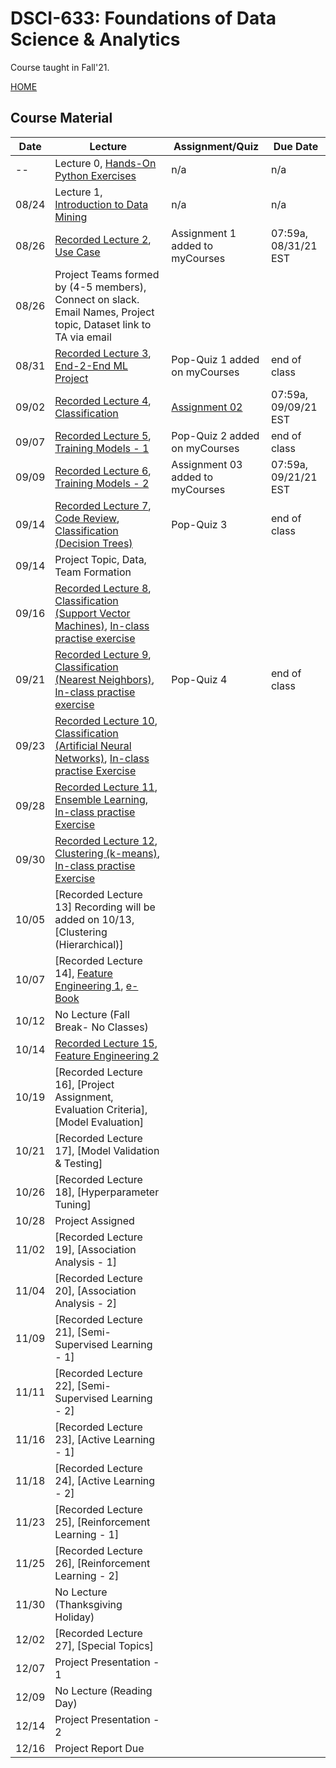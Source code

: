 # DSCI-633: Foundations of Data Science & Analytics
Course taught in Fall'21.

[HOME](https://github.com/aiforsec/RIT-DSCI-633-FDS)
## Course Material
| Date | Lecture | Assignment/Quiz | Due Date | 
|-------|----------|--------------------------|----------|
| -- |Lecture 0, [Hands-On Python Exercises](https://github.com/aiforsec/RIT-DSCI-633-FDS/blob/main/Syllabus/Lecture00) | n/a | n/a |
| 08/24 |Lecture 1, [Introduction to Data Mining](https://github.com/aiforsec/RIT-DSCI-633-FDS/blob/main/Syllabus/Lecture01/Lec01.pptx) | n/a | n/a |
| 08/26 |[Recorded Lecture 2](https://rit.zoom.us/rec/share/KzqVMPFxiQuyh5gc_082lpMAbuq_l0qBFWq5J-IhcEqSFJDH4JGW9NsujsPNL7Bh.EwV9roO3NykOJwU9), [Use Case](https://github.com/aiforsec/RIT-DSCI-633-FDS/blob/main/Syllabus/Lecture02/Lec02_CaseStudy.pptx) | Assignment 1 added to myCourses | 07:59a, 08/31/21 EST |
| 08/26 | Project Teams formed by (4-5 members), Connect on slack. Email Names, Project topic, Dataset link to TA via email| | |08:00a-9:15a, 09/14/21|
| 08/31 | [Recorded Lecture 3](https://rit.zoom.us/rec/share/4DVf39c6gjH8B8Eoagsy_UQkL_1bDPVrL1B9HnRiEDQxIrgrd90PhdIL7tL4TV-b.25eVdTjxCAgEBV2s), [End-2-End ML Project](https://github.com/aiforsec/RIT-DSCI-633-FDS/blob/main/Syllabus/Lecture03/Lec03.pptx) | Pop-Quiz 1 added on myCourses | end of class |
| 09/02 | [Recorded Lecture 4](https://rit.zoom.us/rec/share/j8UE8RdCwzxM8HVG7QUKX1OF3RId-Keh2EjYzI8mENjQ8noNzDS3w6NqMKuhxN2v.wFYyMkjVhxn69uL7), [Classification](https://github.com/aiforsec/RIT-DSCI-633-FDS/blob/main/Syllabus/Lecture04/Lec04.pptx) | [Assignment 02](https://github.com/aiforsec/RIT-DSCI-633-FDS/blob/main/Assignments/DSCI_633_Assignment_02.ipynb)| 07:59a, 09/09/21 EST |
| 09/07 | [Recorded Lecture 5](https://rit.zoom.us/rec/share/sg2OBJLR7y509xWgQC013-yUMtyB3mCSahbMkhujXkYfAtdRzSSnY-DYDU0kOCpi.se7U0xAlD_gyzp99), [Training Models - 1](https://github.com/aiforsec/RIT-DSCI-633-FDS/blob/main/Syllabus/Lecture05/Lec05.pptx) | Pop-Quiz 2 added on myCourses | end of class |
| 09/09 | [Recorded Lecture 6](https://rit.zoom.us/rec/share/6S3pqSOUVjs9Kl2TETcG2yRgYH7XYY2_KQIXUKX_LPMEdS9kAeRSzWREhV6E6alT.a_BgCdhNKWe2mMAT), [Training Models - 2](https://github.com/aiforsec/RIT-DSCI-633-FDS/blob/main/Syllabus/Lecture06/Lec06.pptx)| Assignment 03 added to myCourses| 07:59a, 09/21/21 EST|
| 09/14 | [Recorded Lecture 7](https://rit.zoom.us/rec/share/JN5HxR3Nxb_DFTKRP3fPRzvkCizUPQXQDqQgpZTRiWvrVyi8ETeJ651LQytiaGyf.LuVvmC0ZhqHyu6KO), [Code Review](https://colab.research.google.com/drive/1OeCEehWMxfewphB0yW8VG_d0XA5YdBAZ?usp=sharing), [Classification (Decision Trees)](https://github.com/aiforsec/RIT-DSCI-633-FDS/blob/main/Syllabus/Lecture07/Lec07.pptx) | Pop-Quiz 3| end of class|
| 09/14 | Project Topic, Data, Team Formation| | |
| 09/16 | [Recorded Lecture 8](https://rit.zoom.us/rec/share/MOLRuKmOCSL_IkW1qKDEgRwYbzoK26WFWuUbPxG0xq3Ptv7U00yOr1aT7ZJ7TPOD.v4lbc-zD12140fR0), [Classification (Support Vector Machines)](https://github.com/aiforsec/RIT-DSCI-633-FDS/blob/main/Syllabus/Lecture08/Lec08.pptx), [In-class practise exercise](https://colab.research.google.com/drive/1rSxaLafk_2bIWjTpEW5u2V8VeCbpjRTn?usp=sharing)| | |
| 09/21 | [Recorded Lecture 9](https://rit.zoom.us/rec/share/i7zePTfWZVK04_RNN8WW2ziwMjWDJcQNGqIFpy1mxZFKfaMJ36ri_qXySUwCiyEl.Hpl4cYnFZ31mmfXv), [Classification (Nearest Neighbors)](https://github.com/aiforsec/RIT-DSCI-633-FDS/blob/main/Syllabus/Lecture09/Lec09.pptx), [In-class practise exercise](https://colab.research.google.com/drive/1TAIm2QUcZLS8kEm15dMJfA-XLlWq1RKJ?usp=sharing)|Pop-Quiz 4 | end of class|
| 09/23 | [Recorded Lecture 10](https://rit.zoom.us/rec/share/zqX_NFLRLxYYawcriX8oPixeihjBE0VZ9LOMoJQa5pjeciax57Ek70dJhqx3IaOr.bPuVH2rXm2LDuIF3), [Classification (Artificial Neural Networks)](https://github.com/aiforsec/RIT-DSCI-633-FDS/blob/main/Syllabus/Lecture10/Lec10.pptx), [In-class practise Exercise](https://colab.research.google.com/drive/1unDMJ2NbjrQHV-zV9S371JxqeMMcX6br?usp=sharing) | | |
| 09/28 | [Recorded Lecture 11](https://rit.zoom.us/rec/share/QurbcbTqXVwejm2G-RXwFIXM0aO9AioiGGiW9YEFKxpIQfsAyPohwUntlRW7ydrA.S8uJVvNGr5ncMpG5), [Ensemble Learning](https://github.com/aiforsec/RIT-DSCI-633-FDS/blob/main/Syllabus/Lecture11/Lec11.pptx), [In-class practise Exercise](https://www.kaggle.com/yassineghouzam/titanic-top-4-with-ensemble-modeling/notebook) | | |
| 09/30 | [Recorded Lecture 12](https://rit.zoom.us/rec/share/0Bp_I3iZnS1fCvlX3w2E_YFbr5IqMJwL0nurpaZjxp_v0vgpSKqkmyNxANmSqbW0.Fq7TVxDSuVBmhjLv), [Clustering (k-means)](https://github.com/aiforsec/RIT-DSCI-633-FDS/blob/main/Syllabus/Lecture12/Lec12.pptx), [In-class practise Exercise](https://www.kaggle.com/xvivancos/tutorial-clustering-wines-with-k-means)| | |
| 10/05 | [Recorded Lecture 13] Recording will be added on 10/13, [Clustering (Hierarchical)] | | |
| 10/07 | [Recorded Lecture 14], [Feature Engineering 1](https://github.com/aiforsec/RIT-DSCI-633-FDS/blob/main/Syllabus/Lecture14/Lec14.pptx), [e-Book](https://www.repath.in/gallery/feature_engineering_for_machine_learning.pdf) | | |
| 10/12 | No Lecture (Fall Break- No Classes) | | |
| 10/14 | [Recorded Lecture 15](https://rit.zoom.us/rec/share/zdqe1K_LPSSkxc_yaDcEcVITvxM6hz1sIx0oLeMXlJd80sd9xncWPOiTv6FkD5Q9.tjE3VVAs0HUyPKPV), [Feature Engineering 2](https://github.com/aiforsec/RIT-DSCI-633-FDS/blob/main/Syllabus/Lecture15/Lec15.pptx)| | |
| 10/19 | [Recorded Lecture 16], [Project Assignment, Evaluation Criteria],[Model Evaluation]| | |
| 10/21 | [Recorded Lecture 17], [Model Validation & Testing] | | |
| 10/26 | [Recorded Lecture 18], [Hyperparameter Tuning] | | |
| 10/28 | Project Assigned | | |
| 11/02 | [Recorded Lecture 19], [Association Analysis - 1] | | |
| 11/04 | [Recorded Lecture 20], [Association Analysis - 2] | | |
| 11/09 | [Recorded Lecture 21], [Semi-Supervised Learning - 1] | | |
| 11/11 | [Recorded Lecture 22], [Semi-Supervised Learning - 2] | | |
| 11/16 | [Recorded Lecture 23], [Active Learning - 1] | | |
| 11/18 | [Recorded Lecture 24], [Active Learning - 2] | | |
| 11/23 | [Recorded Lecture 25], [Reinforcement Learning - 1] | | |
| 11/25 | [Recorded Lecture 26], [Reinforcement Learning - 2] | | |
| 11/30 | No Lecture (Thanksgiving Holiday)| | |
| 12/02 | [Recorded Lecture 27], [Special Topics] | | |
| 12/07 | Project Presentation - 1 | | |
| 12/09 | No Lecture (Reading Day) | | |
| 12/14 | Project Presentation - 2 | | |
| 12/16 | Project Report Due | | |






